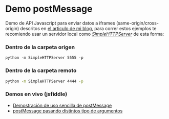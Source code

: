 # Demo postMessage
Demo de API Javascript para enviar datos a iframes (same-origin/cross-origin) descritos en <a href="">el articulo de mi blog</a>, para correr estos ejemplos te recomiendo usar un servidor local como *[SimpleHTTPServer](https://docs.python.org/2/library/simplehttpserver.html)* de esta forma:

### Dentro de la carpeta origen
```
python -m SimpleHTTPServer 5555 -p
```

### Dentro de la carpeta remoto
```bash
python -m SimpleHTTPServer 4444 -p
```

### Demos en vivo (jsfiddle)
- [Demostración de uso sencilla de postMessage](http://fiddle.jshell.net/davidjsalazarmoreno/jtybdyet/34/ "Demostración de uso sencilla de postMessage")
- [postMessage pasando distintos tipo de argumentos](https://jsfiddle.net/qjv0fqj3/9/ "postMessage pasando distintos tipo de argumentos")

